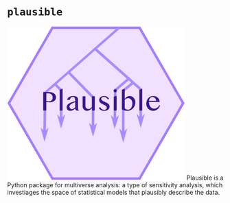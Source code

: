 # `plausible`
![plausible logo](plausible.png)
Plausible is a Python package for multiverse analysis: a type of sensitivity analysis, which investiages the space of statistical models that plausibly describe the data.


